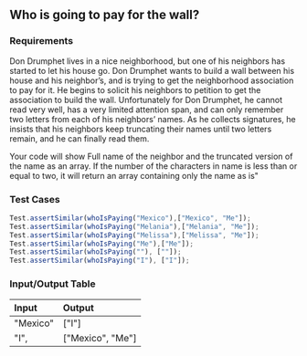 ## Who is going to pay for the wall?

### Requirements 

Don Drumphet lives in a nice neighborhood, but one of his neighbors has started to let his house go. Don Drumphet wants to build a wall between his house and his neighbor’s, and is trying to get the neighborhood association to pay for it. He begins to solicit his neighbors to petition to get the association to build the wall. Unfortunately for Don Drumphet, he cannot read very well, has a very limited attention span, and can only remember two letters from each of his neighbors’ names. As he collects signatures, he insists that his neighbors keep truncating their names until two letters remain, and he can finally read them.

Your code will show Full name of the neighbor and the truncated version of the name as an array. If the number of the characters in name is less than or equal to two, it will return an array containing only the name as is"

### Test Cases

```JavaScript
Test.assertSimilar(whoIsPaying("Mexico"),["Mexico", "Me"]);
Test.assertSimilar(whoIsPaying("Melania"),["Melania", "Me"]);
Test.assertSimilar(whoIsPaying("Melissa"),["Melissa", "Me"]);
Test.assertSimilar(whoIsPaying("Me"),["Me"]);
Test.assertSimilar(whoIsPaying(""), [""]);
Test.assertSimilar(whoIsPaying("I"), ["I"]);
```

### Input/Output Table

| Input                                          | Output |
| :--------------------------------------------- | :----- |
| "Mexico"                                    | ["I"]     |
| "I",                             | ["Mexico", "Me"]     |






